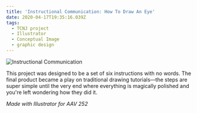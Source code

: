 ```yaml
---
title: 'Instructional Communication: How To Draw An Eye'
date: 2020-04-17T19:35:16.039Z
tags:
  - TCNJ project
  - Illustrator
  - Conceptual Image
  - graphic design
---
```

![Instructional Communication](/assets/instructional-communication-final-01.png "Instructional Communication")

This project was designed to be a set of six instructions with no words. The final product became a play on traditional drawing tutorials—the steps are super simple until the very end where everything is magically polished and you're left wondering how they did it.

*Made with Illustrator for AAV 252*